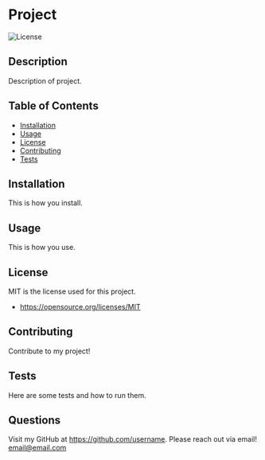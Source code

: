 # Project

![License](https://img.shields.io/badge/license-MIT-blue)

## Description
Description of project.

## Table of Contents
* [Installation](#Installation)
* [Usage](#Usage)
* [License](#License)
* [Contributing](#Contributing)
* [Tests](#Tests)

## Installation
This is how you install.

## Usage
This is how you use.

## License
MIT is the license used for this project.
* https://opensource.org/licenses/MIT

## Contributing
Contribute to my project!

## Tests
Here are some tests and how to run them.

## Questions
Visit my GitHub at https://github.com/username.
Please reach out via email!
email@email.com
